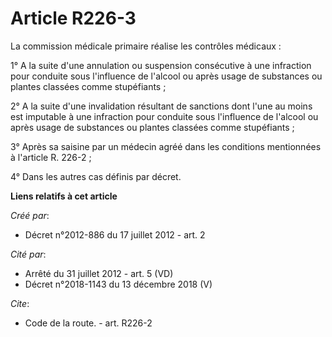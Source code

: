 # Article R226-3

La commission médicale primaire réalise les contrôles médicaux : 

1° A la suite d'une annulation ou suspension consécutive à une infraction pour conduite sous l'influence de l'alcool ou après
usage de substances ou plantes classées comme stupéfiants ; 

2° A la suite d'une invalidation résultant de sanctions dont l'une au moins est imputable à une infraction pour conduite sous
l'influence de l'alcool ou après usage de substances ou plantes classées comme stupéfiants ; 

3° Après sa saisine par un médecin agréé dans les conditions mentionnées à l'article R. 226-2 ; 

4° Dans les autres cas définis par décret.

**Liens relatifs à cet article**

_Créé par_:

  - Décret n°2012-886 du 17 juillet 2012 - art. 2

_Cité par_:

  - Arrêté du 31 juillet 2012 - art. 5 (VD)
  - Décret n°2018-1143 du 13 décembre 2018 (V)

_Cite_:

  - Code de la route. - art. R226-2
